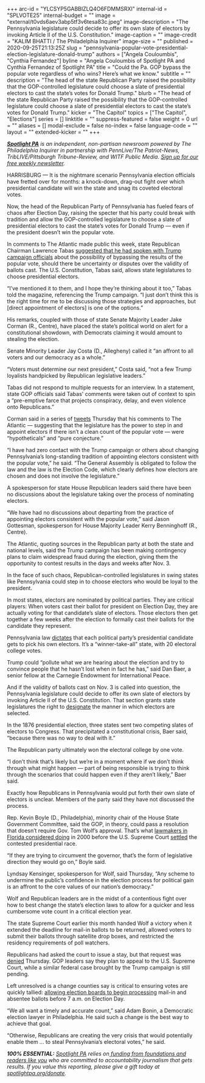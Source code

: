 +++
arc-id = "YLCSYP5GABBIZLQ4O6FDMMSRXI"
internal-id = "SPLVOTE25"
internal-budget = ""
image = "external/t0vds6aev3abp5tf3v6tesa83c.jpeg"
image-description = "The Pennsylvania legislature could decide to offer its own slate of electors by invoking Article II of the U.S. Constitution."
image-caption = ""
image-credit = "KALIM BHATTI / The Philadelphia Inquirer"
image-size = ""
published = 2020-09-25T21:13:25Z
slug = "pennsylvania-popular-vote-presidential-election-legislature-donald-trump"
authors = ["Angela Couloumbis", "Cynthia Fernandez"]
byline = "Angela Couloumbis of Spotlight PA and Cynthia Fernandez of Spotlight PA"
title = "Could the Pa. GOP bypass the popular vote regardless of who wins? Here’s what we know."
subtitle = ""
description = "The head of the state Republican Party raised the possibility that the GOP-controlled legislature could choose a slate of presidential electors to cast the state’s votes for Donald Trump."
blurb = "The head of the state Republican Party raised the possibility that the GOP-controlled legislature could choose a slate of presidential electors to cast the state’s votes for Donald Trump."
kicker = "The Capitol"
topics = ["The Capitol", "Elections"]
series = []
linktitle = ""
suppress-featured = false
weight = 0
url = ""
aliases = []
modal-exclude = false
no-index = false
language-code = ""
layout = ""
extended-kicker = ""
+++

<a href="https://www.spotlightpa.org/"><i><b>Spotlight PA</b></i></a><i> is an independent, non-partisan newsroom powered by The Philadelphia Inquirer in partnership with PennLive/The Patriot-News, TribLIVE/Pittsburgh Tribune-Review, and WITF Public Media. </i><a href="https://www.spotlightpa.org/newsletters"><i>Sign up for our free weekly newsletter</i></a><i>.</i>

HARRISBURG — It is the nightmare scenario Pennsylvania election officials have fretted over for months: a knock-down, drag-out fight over which presidential candidate will win the state and snag its coveted electoral votes.

Now, the head of the Republican Party of Pennsylvania has fueled fears of chaos after Election Day, raising the specter that his party could break with tradition and allow the GOP-controlled legislature to choose a slate of presidential electors to cast the state’s votes for Donald Trump — even if the president doesn’t win the popular vote.

In comments to The Atlantic made public this week, state Republican Chairman Lawrence Tabas <a href="https://www.theatlantic.com/magazine/archive/2020/11/what-if-trump-refuses-concede/616424/">suggested that he had spoken with Trump campaign officials</a> about the possibility of bypassing the results of the popular vote, should there be uncertainty or disputes over the validity of ballots cast. The U.S. Constitution, Tabas said, allows state legislatures to choose presidential electors.

“I’ve mentioned it to them, and I hope they’re thinking about it too,” Tabas told the magazine, referencing the Trump campaign. “I just don’t think this is the right time for me to be discussing those strategies and approaches, but [direct appointment of electors] is one of the options.”

His remarks, coupled with those of state Senate Majority Leader Jake Corman (R., Centre), have placed the state’s political world on alert for a constitutional showdown, with Democrats claiming it would amount to stealing the election.

Senate Minority Leader Jay Costa (D., Allegheny) called it “an affront to all voters and our democracy as a whole.”

“Voters must determine our next president,” Costa said, “not a few Trump loyalists handpicked by Republican legislative leaders.”

<script src="https://www.spotlightpa.org/embed.js" async></script><div data-spl-embed-version="1" data-spl-src="https://www.spotlightpa.org/embeds/donate/?teaser_text=Spotlight%20PA%20provides%20essential%2C%20public-service%20journalism%20thanks%20to%20readers%20like%20you.%20Help%20us%20continue%20that%20work."></div>

Tabas did not respond to multiple requests for an interview. In a statement, state GOP officials said Tabas' comments were taken out of context to spin a “pre-emptive farce that projects conspiracy, delay, and even violence onto Republicans.”

Corman said in a series of <a href="https://twitter.com/jakecorman/status/1309276095984939010?s=21">tweets</a> Thursday that his comments to The Atlantic — suggesting that the legislature has the power to step in and appoint electors if there isn’t a clean count of the popular vote — were “hypotheticals” and “pure conjecture.”

“I have had zero contact with the Trump campaign or others about changing Pennsylvania’s long-standing tradition of appointing electors consistent with the popular vote,” he said. “The General Assembly is obligated to follow the law and the law is the Election Code, which clearly defines how electors are chosen and does not involve the legislature.”

A spokesperson for state House Republican leaders said there have been no discussions about the legislature taking over the process of nominating electors.

“We have had no discussions about departing from the practice of appointing electors consistent with the popular vote,” said Jason Gottesman, spokesperson for House Majority Leader Kerry Benninghoff (R., Centre).

The Atlantic, quoting sources in the Republican party at both the state and national levels, said the Trump campaign has been making contingency plans to claim widespread fraud during the election, giving them the opportunity to contest results in the days and weeks after Nov. 3.

In the face of such chaos, Republican-controlled legislatures in swing states like Pennsylvania could step in to choose electors who would be loyal to the president.

In most states, electors are nominated by political parties. They are critical players: When voters cast their ballot for president on Election Day, they are actually voting for that candidate’s slate of electors. Those electors then get together a few weeks after the election to formally cast their ballots for the candidate they represent. 

Pennsylvania law <a href="https://govt.westlaw.com/pac/Document/NE7FF6540343011DA8A989F4EECDB8638?transitionType=Default&contextData=(sc.Default)">dictates</a> that each political party’s presidential candidate gets to pick his own electors. It’s a “winner-take-all” state, with 20 electoral college votes.

Trump could “pollute what we are hearing about the election and try to convince people that he hasn’t lost when in fact he has,” said Dan Baer, a senior fellow at the Carnegie Endowment for International Peace.

And if the validity of ballots cast on Nov. 3 is called into question, the Pennsylvania legislature could decide to offer its own slate of electors by invoking Article II of the U.S. Constitution. That section grants state legislatures the right to <a href="https://constitutioncenter.org/interactive-constitution/interpretation/article-ii/clauses/350" target=_blank>designate</a> the manner in which electors are selected.

In the 1876 presidential election, three states sent two competing slates of electors to Congress. That precipitated a constitutional crisis, Baer said, “because there was no way to deal with it.”

The Republican party ultimately won the electoral college by one vote.

“I don’t think that’s likely but we’re in a moment where if we don’t think through what might happen — part of being responsible is trying to think through the scenarios that could happen even if they aren’t likely,” Baer said.

Exactly how Republicans in Pennsylvania would put forth their own slate of electors is unclear. Members of the party said they have not discussed the process.

Rep. Kevin Boyle (D., Philadelphia), minority chair of the House State Government Committee, said the GOP, in theory, could pass a resolution that doesn’t require Gov. Tom Wolf’s approval. That’s what <a href="https://www.nytimes.com/2000/12/12/us/contesting-vote-legislature-committees-approve-resolutions-allowing-florida.html" target="_blank">lawmakers in Florida considered doing</a> in 2000 before the U.S. Supreme Court <a href="https://constitutioncenter.org/blog/on-this-day-bush-v-gore-anniversary" target="_blank">settled</a> the contested presidential race.

“If they are trying to circumvent the governor, that’s the form of legislative direction they would go on,” Boyle said.

<script src="https://www.spotlightpa.org/embed.js" async></script><div data-spl-embed-version="1" data-spl-src="https://www.spotlightpa.org/embeds/newsletter/"></div>

Lyndsay Kensinger, spokesperson for Wolf, said Thursday, “Any scheme to undermine the public’s confidence in the election process for political gain is an affront to the core values of our nation’s democracy.”

Wolf and Republican leaders are in the midst of a contentious fight over how to best change the state’s election laws to allow for a quicker and less cumbersome vote count in a critical election year.

The state Supreme Court earlier this month handed Wolf a victory when it extended the deadline for mail-in ballots to be returned, allowed voters to submit their ballots through satellite drop boxes, and restricted the residency requirements of poll watchers.

Republicans had asked the court to issue a stay, but that request was <a href="http://www.pacourts.us/assets/files/page-1305/file-10106.pdf">denied</a> Thursday. GOP leaders say they plan to appeal to the U.S. Supreme Court, while a similar federal case brought by the Trump campaign is still pending.

Left unresolved is a change counties say is critical to ensuring votes are quickly tallied: <a href="https://www.spotlightpa.org/news/2020/09/pa-election-november-supreme-court-mail-ballots-tom-wolf/">allowing election boards to begin processing</a> mail-in and absentee ballots before 7 a.m. on Election Day.

“We all want a timely and accurate count,” said Adam Bonin, a Democratic election lawyer in Philadelphia. He said such a change is the best way to achieve that goal.

“Otherwise, Republicans are creating the very crisis that would potentially enable them … to steal Pennsylvania’s electoral votes,” he said.

<i><b>100% ESSENTIAL:</b></i><i> </i><a href="https://www.spotlightpa.org/"><i>Spotlight PA</i></a><i> relies on</i><a href="https://www.spotlightpa.org/support"><i> funding from foundations and readers like you</i></a><i> who are committed to accountability journalism that gets results. If you value this reporting, please give a gift today at </i><a href="http://spotlightpa.org/donate"><i>spotlightpa.org/donate</i></a><i>.</i>
